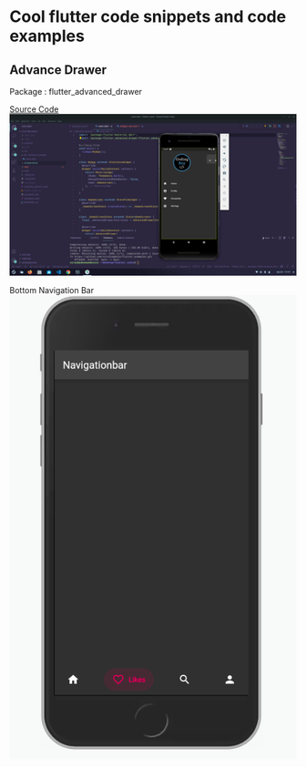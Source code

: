 # Cool flutter code snippets and code examples

## Advance Drawer 
Package : flutter_advanced_drawer <br>

[Source Code]('https://github.com/viralvaghela/flutter_examples/tree/main/lib/advance_drawer')
![drawer](screenshots/drawer.png)<br>

Bottom Navigation Bar <br>
![Bottom Navigation Bar](screenshots/bottomnavbar.png)



